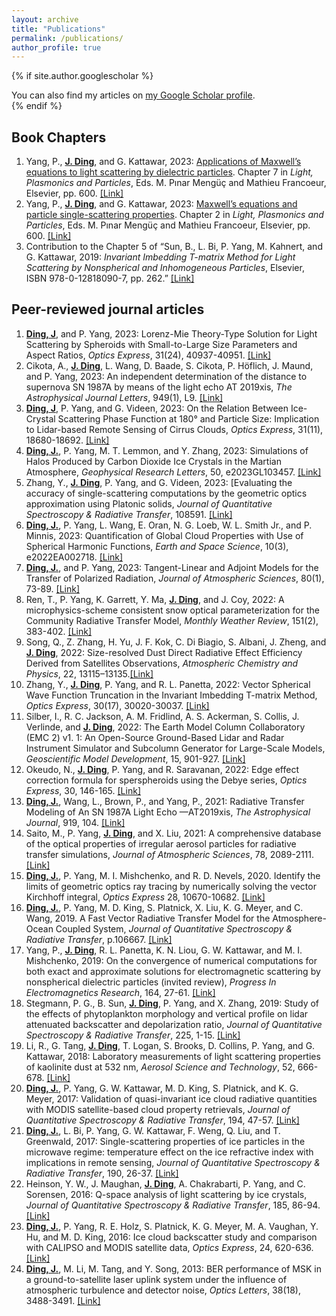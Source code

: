 ```yaml
---
layout: archive
title: "Publications"
permalink: /publications/
author_profile: true
---
```

{% if site.author.googlescholar %}
  <div class="wordwrap">You can also find my articles on <a href="{{site.author.googlescholar}}">my Google Scholar profile</a>.</div>
{% endif %}

Book Chapters
------
1. Yang, P., __<ins>J. Ding</ins>__, and G. Kattawar, 2023: <ins>Applications of Maxwell’s equations to light scattering by dielectric particles</ins>. Chapter 7 in *Light, Plasmonics and Particles*, Eds. M. Pınar Mengüç and Mathieu Francoeur, Elsevier, pp. 600. [[Link]](https://www.sciencedirect.com/science/article/abs/pii/B9780323999014000111)
2. Yang, P., __<ins>J. Ding</ins>__, and G. Kattawar, 2023: <ins>Maxwell’s equations and particle single-scattering properties</ins>. Chapter 2 in *Light, Plasmonics and Particles*, Eds. M. Pınar Mengüç and Mathieu Francoeur, Elsevier, pp. 600. [[Link]](https://www.sciencedirect.com/science/article/abs/pii/B9780323999014000226)
3. Contribution to the Chapter 5 of “Sun, B., L. Bi, P. Yang, M. Kahnert, and G. Kattawar, 2019: *Invariant Imbedding T-matrix Method for Light Scattering by Nonspherical and Inhomogeneous Particles*, Elsevier, ISBN 978-0-12818090-7, pp. 262.” [[Link]](https://www.sciencedirect.com/science/article/abs/pii/B978012818090700005X)

Peer-reviewed journal articles
------
1. __<ins>Ding, J</ins>__, and P. Yang, 2023: Lorenz-Mie Theory-Type Solution for Light Scattering by Spheroids with Small-to-Large Size Parameters and Aspect Ratios, *Optics Express*, 31(24), 40937-40951. [[Link]](https://opg.optica.org/oe/fulltext.cfm?uri=oe-31-24-40937&id=542527)
2. Cikota, A., __<ins>J. Ding</ins>__, L. Wang, D. Baade, S. Cikota, P. Höflich, J. Maund, and P. Yang, 2023: An independent determination of the distance to supernova SN 1987A by means of the light echo AT 2019xis, *The Astrophysical Journal Letters*, 949(1), L9. [[Link]](https://iopscience.iop.org/article/10.3847/2041-8213/acd37c)
3. __<ins>Ding, J</ins>__, P. Yang, and G. Videen, 2023: On the Relation Between Ice-Crystal Scattering Phase Function at 180&deg; and Particle Size: Implication to Lidar-based Remote Sensing of Cirrus Clouds, *Optics Express*, 31(11), 18680-18692. [[Link]](https://opg.optica.org/oe/fulltext.cfm?uri=oe-31-11-18680&id=530785)
4. __<ins>Ding, J.</ins>__, P. Yang, M. T. Lemmon, and Y. Zhang, 2023: Simulations of Halos Produced by Carbon Dioxide Ice Crystals in the Martian Atmosphere, *Geophysical Research Letters*, 50, e2023GL103457. [[Link]](https://agupubs.onlinelibrary.wiley.com/doi/full/10.1029/2023GL103457)
5. Zhang, Y., __<ins>J. Ding</ins>__, P. Yang, and G. Videen, 2023: [Evaluating the accuracy of single-scattering computations by the geometric optics approximation using Platonic solids, *Journal of Quantitative Spectroscopy & Radiative Transfer*, 108591. [[Link]](https://www.sciencedirect.com/science/article/pii/S0022407323001097)
6. __<ins>Ding, J.</ins>__, P. Yang, L. Wang, E. Oran, N. G. Loeb, W. L. Smith Jr., and P. Minnis, 2023: Quantification of Global Cloud Properties with Use of Spherical Harmonic Functions, *Earth and Space Science*, 10(3), e2022EA002718. [[Link]](https://agupubs.onlinelibrary.wiley.com/doi/full/10.1029/2022EA002718)
7. __<ins>Ding, J.</ins>__, and P. Yang, 2023: Tangent-Linear and Adjoint Models for the Transfer of Polarized Radiation, *Journal of Atmospheric Sciences*, 80(1), 73-89. [[Link]](https://journals.ametsoc.org/view/journals/atsc/80/1/JAS-D-22-0112.1.xml)
8. Ren, T., P. Yang, K. Garrett, Y. Ma, __<ins>J. Ding</ins>__, and J. Coy, 2022: A microphysics-scheme consistent snow optical parameterization for the Community Radiative Transfer Model, *Monthly Weather Review*, 151(2), 383-402. [[Link]](https://journals.ametsoc.org/view/journals/mwre/151/2/MWR-D-22-0145.1.xml)
9. Song, Q., Z. Zhang, H. Yu, J. F. Kok, C. Di Biagio, S. Albani, J. Zheng, and __<ins>J. Ding</ins>__, 2022: Size-resolved Dust Direct Radiative Effect Efficiency Derived from Satellites Observations, *Atmospheric Chemistry and Physics*, 22, 13115–13135.[[Link]](https://acp.copernicus.org/articles/22/13115/2022/acp-22-13115-2022-discussion.html)
10. Zhang, Y., __<ins>J. Ding</ins>__, P. Yang, and R. L. Panetta, 2022: Vector Spherical Wave Function Truncation in the Invariant Imbedding T-matrix Method, *Optics Express*, 30(17), 30020-30037. [[Link]](https://opg.optica.org/oe/fulltext.cfm?uri=oe-30-17-30020&id=488523)
11. Silber, I., R. C. Jackson, A. M. Fridlind, A. S. Ackerman, S. Collis, J. Verlinde, and __<ins>J. Ding</ins>__, 2022: The Earth Model Column Collaboratory (EMC 2) v1. 1: An Open-Source Ground-Based Lidar and Radar Instrument Simulator and Subcolumn Generator for Large-Scale Models, *Geoscientific Model Development*, 15, 901-927. [[Link]](https://gmd.copernicus.org/articles/15/901/2022/gmd-15-901-2022.html)
12. Okeudo, N., __<ins>J. Ding</ins>__, P. Yang, and R. Saravanan, 2022: Edge effect correction formula for sperspheroids using the Debye series, *Optics Express*, 30, 146-165. [[Link]](https://opg.optica.org/oe/fulltext.cfm?uri=oe-30-1-146&id=466204)
13. __<ins>Ding, J.</ins>__, Wang, L., Brown, P., and Yang, P., 2021: Radiative Transfer Modeling of An SN 1987A Light Echo —AT2019xis, *The Astrophysical Journal*, 919, 104. [[Link]](https://iopscience.iop.org/article/10.3847/1538-4357/ac1069)
14. Saito, M., P. Yang, __<ins>J. Ding</ins>__, and X. Liu, 2021: A comprehensive database of the optical properties of irregular aerosol particles for radiative transfer simulations, *Journal of Atmospheric Sciences*, 78, 2089-2111. [[Link]](https://journals.ametsoc.org/view/journals/atsc/78/7/JAS-D-20-0338.1.xml)
15. __<ins>Ding, J.</ins>__, P. Yang, M. I. Mishchenko, and R. D. Nevels, 2020. Identify the limits of geometric optics ray tracing by numerically solving the vector Kirchhoff integral, *Optics Express* 28, 10670-10682. [[Link]](https://opg.optica.org/oe/fulltext.cfm?uri=oe-28-7-10670&id=429524)
16. __<ins>Ding, J.</ins>__, P. Yang, M. D. King, S. Platnick, X. Liu, K. G. Meyer, and C. Wang, 2019. A Fast Vector Radiative Transfer Model for the Atmosphere-Ocean Coupled System, *Journal of Quantitative Spectroscopy & Radiative Transfer*, p.106667. [[Link]](https://www.sciencedirect.com/science/article/pii/S0022407319304340)
17. Yang, P., __<ins>J. Ding</ins>__, R. L. Panetta, K. N. Liou, G. W. Kattawar, and M. I. Mishchenko, 2019: On the convergence of numerical computations for both exact and approximate solutions for electromagnetic scattering by nonspherical dielectric particles (invited review), *Progress In Electromagnetics Research*, 164, 27-61. [[Link]](https://www.jpier.org/issues/volume.html?paper=18112810)
18. Stegmann, P. G., B. Sun, __<ins>J. Ding</ins>__, P. Yang, and X. Zhang, 2019: Study of the effects of phytoplankton morphology and vertical profile on lidar attenuated backscatter and depolarization ratio, *Journal of Quantitative Spectroscopy & Radiative Transfer*, 225, 1-15. [[Link]](https://www.sciencedirect.com/science/article/pii/S0022407318306022)
19. Li, R., G. Tang, __<ins>J. Ding</ins>__, T. Logan, S. Brooks, D. Collins, P. Yang, and G. Kattawar, 2018: Laboratory measurements of light scattering properties of kaolinite dust at 532 nm, *Aerosol Science and Technology*, 52, 666-678. [[Link]](https://www.tandfonline.com/doi/full/10.1080/02786826.2018.1444729)
20. __<ins>Ding, J.</ins>__, P. Yang, G. W. Kattawar, M. D. King, S. Platnick, and K. G. Meyer, 2017: Validation of quasi-invariant ice cloud radiative quantities with MODIS satellite-based cloud property retrievals, *Journal of Quantitative Spectroscopy & Radiative Transfer*, 194, 47-57. [[Link]](https://www.sciencedirect.com/science/article/pii/S0022407317300742)
21. __<ins>Ding, J.</ins>__, L. Bi, P. Yang, G. W. Kattawar, F. Weng, Q. Liu, and T. Greenwald, 2017: Single-scattering properties of ice particles in the microwave regime: temperature effect on the ice refractive index with implications in remote sensing, *Journal of Quantitative Spectroscopy & Radiative Transfer*, 190, 26-37. [[Link]](https://www.sciencedirect.com/science/article/pii/S0022407316306367)
22. Heinson, Y. W., J. Maughan, __<ins>J. Ding</ins>__, A. Chakrabarti, P. Yang, and C. Sorensen, 2016: Q-space analysis of light scattering by ice crystals, *Journal of Quantitative Spectroscopy & Radiative Transfer*, 185, 86-94.[[Link]](https://www.sciencedirect.com/science/article/pii/S0022407316303685)
23. __<ins>Ding, J.</ins>__, P. Yang, R. E. Holz, S. Platnick, K. G. Meyer, M. A. Vaughan, Y. Hu, and M. D. King, 2016: Ice cloud backscatter study and comparison with CALIPSO and MODIS satellite data, *Optics Express*, 24, 620-636. [[Link]](https://opg.optica.org/oe/fulltext.cfm?uri=oe-24-1-620&id=335406)
24. __<ins>Ding, J.</ins>__, M. Li, M. Tang, and Y. Song, 2013: BER performance of MSK in a ground-to-satellite laser uplink system under the influence of atmospheric turbulence and detector noise, *Optics Letters*, 38(18), 3488-3491. [[Link]](https://opg.optica.org/ol/fulltext.cfm?uri=ol-38-18-3488&id=260817)

